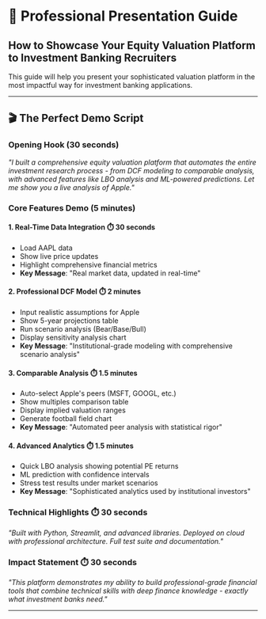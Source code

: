 # 🎯 Professional Presentation Guide
## How to Showcase Your Equity Valuation Platform to Investment Banking Recruiters

This guide will help you present your sophisticated valuation platform in the most impactful way for investment banking applications.

---

## 🎬 **The Perfect Demo Script**

### **Opening Hook (30 seconds)**
*"I built a comprehensive equity valuation platform that automates the entire investment research process - from DCF modeling to comparable analysis, with advanced features like LBO analysis and ML-powered predictions. Let me show you a live analysis of Apple."*

### **Core Features Demo (5 minutes)**

#### **1. Real-Time Data Integration** ⏱️ 30 seconds
- Load AAPL data
- Show live price updates
- Highlight comprehensive financial metrics
- **Key Message**: "Real market data, updated in real-time"

#### **2. Professional DCF Model** ⏱️ 2 minutes
- Input realistic assumptions for Apple
- Show 5-year projections table
- Run scenario analysis (Bear/Base/Bull)
- Display sensitivity analysis chart
- **Key Message**: "Institutional-grade modeling with comprehensive scenario analysis"

#### **3. Comparable Analysis** ⏱️ 1.5 minutes
- Auto-select Apple's peers (MSFT, GOOGL, etc.)
- Show multiples comparison table
- Display implied valuation ranges
- Generate football field chart
- **Key Message**: "Automated peer analysis with statistical rigor"

#### **4. Advanced Analytics** ⏱️ 1.5 minutes
- Quick LBO analysis showing potential PE returns
- ML prediction with confidence intervals
- Stress test results under market scenarios
- **Key Message**: "Sophisticated analytics used by institutional investors"

### **Technical Highlights** ⏱️ 30 seconds
*"Built with Python, Streamlit, and advanced libraries. Deployed on cloud with professional architecture. Full test suite and documentation."*

### **Impact Statement** ⏱️ 30 seconds
*"This platform demonstrates my ability to build professional-grade financial tools that combine technical skills with deep finance knowledge - exactly what investment banks need."*

---
